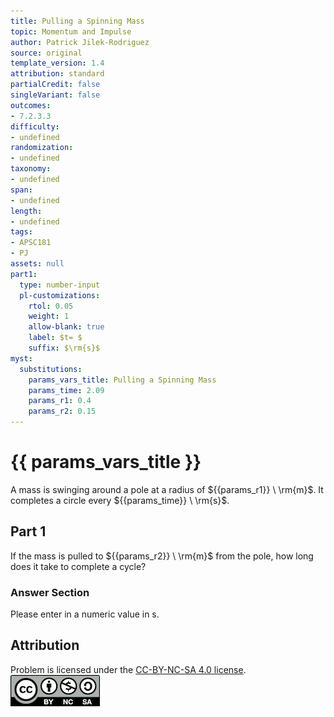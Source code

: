 ```yaml
---
title: Pulling a Spinning Mass
topic: Momentum and Impulse
author: Patrick Jilek-Rodriguez
source: original
template_version: 1.4
attribution: standard
partialCredit: false
singleVariant: false
outcomes:
- 7.2.3.3
difficulty:
- undefined
randomization:
- undefined
taxonomy:
- undefined
span:
- undefined
length:
- undefined
tags:
- APSC181
- PJ
assets: null
part1:
  type: number-input
  pl-customizations:
    rtol: 0.05
    weight: 1
    allow-blank: true
    label: $t= $
    suffix: $\rm{s}$
myst:
  substitutions:
    params_vars_title: Pulling a Spinning Mass
    params_time: 2.09
    params_r1: 0.4
    params_r2: 0.15
---
```

# {{ params_vars_title }}
A mass is swinging around a pole at a radius of ${{params_r1}} \ \rm{m}$.
It completes a circle every ${{params_time}} \ \rm{s}$.

## Part 1

If the mass is pulled to ${{params_r2}} \ \rm{m}$ from the pole, how long does it take to complete a cycle?

### Answer Section

Please enter in a numeric value in s.

## Attribution

Problem is licensed under the [CC-BY-NC-SA 4.0 license](https://creativecommons.org/licenses/by-nc-sa/4.0/).<br> ![The Creative Commons 4.0 license requiring attribution-BY, non-commercial-NC, and share-alike-SA license.](https://raw.githubusercontent.com/firasm/bits/master/by-nc-sa.png)